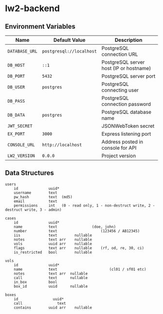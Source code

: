 # lw2-backend

## Environment Variables

| Name           | Default Value            | Description                             |
| -------------- | ------------------------ | --------------------------------------- |
| `DATABASE_URL` | `postgresql://localhost` | PostgreSQL connection URL               |
| `DB_HOST`      | `::1`                    | PostgreSQL server host (IP or hostname) |
| `DB_PORT`      | `5432`                   | PostgreSQL server port                  |
| `DB_USER`      | `postgres`               | PostgreSQL connecting user              |
| `DB_PASS`      |                          | PostgreSQL connection password          |
| `DB_DATA`      | `postgres`               | PostgreSQL database name                |
| `JWT_SECRET`   |                          | JSONWebToken secret                     |
| `EX_PORT`      | `3000`                   | Express listening port                  |
| `CONSOLE_URL`  | `http://localhost`       | Address posted in console for API       |
| `LW2_VERSION`  | `0.0.0`                  | Project version                         |

## Data Structures

```
users
	id              uuid*
	username        text
	pw_hash         text  (md5)
	email           text
	permissions     int   (0 - read only, 1 - non-destruct write, 2 - destruct write, 3 - admin)

cases
	id              uuid*
	name            text                (doe, john)
	number          text            		(123456 / AB12345)
	iis             text  		nullable
	notes           text arr	nullable
	vols            uuid arr	nullable
	flags           text arr 	nullable	(rf, od, re, 30, ci)
	is_restricted   bool	  	nullable

vols
	id              uuid*
	name            text 			         	(cl01 / sf01 etc)
	notes           text arr  nullable
	call            text      nullable
	in_box          bool
	box_id          uuid      nullable

boxes
	id		          uuid*
	call		        text
	contains        uuid arr	nullable
```
